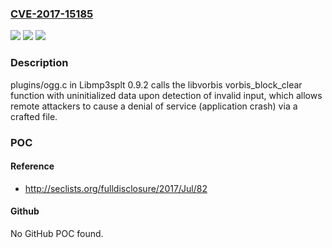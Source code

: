 ### [CVE-2017-15185](https://cve.mitre.org/cgi-bin/cvename.cgi?name=CVE-2017-15185)
![](https://img.shields.io/static/v1?label=Product&message=n%2Fa&color=blue)
![](https://img.shields.io/static/v1?label=Version&message=n%2Fa&color=blue)
![](https://img.shields.io/static/v1?label=Vulnerability&message=n%2Fa&color=brighgreen)

### Description

plugins/ogg.c in Libmp3splt 0.9.2 calls the libvorbis vorbis_block_clear function with uninitialized data upon detection of invalid input, which allows remote attackers to cause a denial of service (application crash) via a crafted file.

### POC

#### Reference
- http://seclists.org/fulldisclosure/2017/Jul/82

#### Github
No GitHub POC found.

